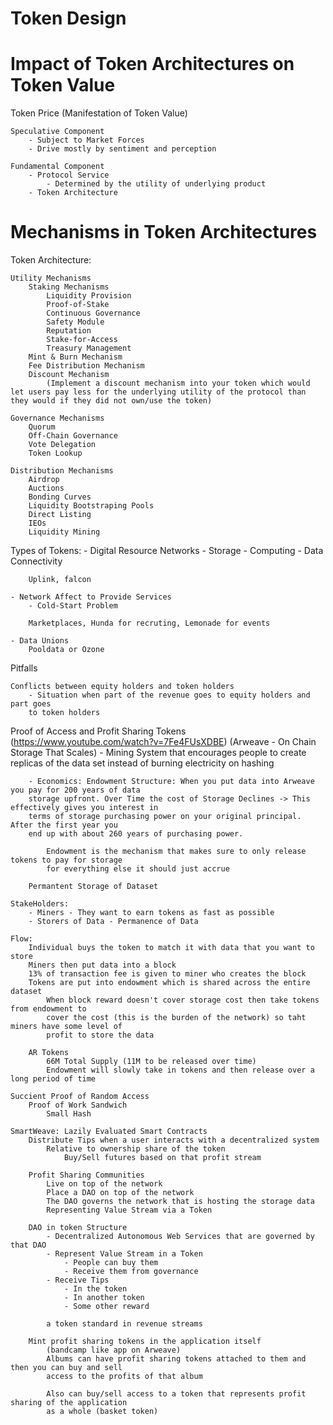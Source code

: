 # Token Design
#

# Impact of Token Architectures on Token Value

Token Price (Manifestation of Token Value)

    Speculative Component
        - Subject to Market Forces
        - Drive mostly by sentiment and perception
    
    Fundamental Component
        - Protocol Service
            - Determined by the utility of underlying product
        - Token Architecture


# Mechanisms in Token Architectures

Token Architecture:
    
    Utility Mechanisms
        Staking Mechanisms
            Liquidity Provision
            Proof-of-Stake
            Continuous Governance
            Safety Module
            Reputation
            Stake-for-Access
            Treasury Management
        Mint & Burn Mechanism
        Fee Distribution Mechanism
        Discount Mechanism 
            (Implement a discount mechanism into your token which would let users pay less for the underlying utility of the protocol than they would if they did not own/use the token)

    Governance Mechanisms
        Quorum
        Off-Chain Governance
        Vote Delegation
        Token Lookup

    Distribution Mechanisms
        Airdrop
        Auctions
        Bonding Curves
        Liquidity Bootstraping Pools
        Direct Listing
        IEOs
        Liquidity Mining


Types of Tokens:
    - Digital Resource Networks
        - Storage
        - Computing
        - Data Connectivity

        Uplink, falcon

    - Network Affect to Provide Services
        - Cold-Start Problem

        Marketplaces, Hunda for recruting, Lemonade for events

    - Data Unions
        Pooldata or Ozone

Pitfalls

    Conflicts between equity holders and token holders
        - Situation when part of the revenue goes to equity holders and part goes 
        to token holders


Proof of Access and Profit Sharing Tokens (https://www.youtube.com/watch?v=7Fe4FUsXDBE)
    (Arweave - On Chain Storage That Scales)
        - Mining System that encourages people to create replicas of the data set instead of 
        burning electricity on hashing

        - Economics: Endowment Structure: When you put data into Arweave you pay for 200 years of data
        storage upfront. Over Time the cost of Storage Declines -> This effectively gives you interest in
        terms of storage purchasing power on your original principal. After the first year you
        end up with about 260 years of purchasing power.

            Endowment is the mechanism that makes sure to only release tokens to pay for storage
            for everything else it should just accrue

        Permantent Storage of Dataset

    StakeHolders:
        - Miners - They want to earn tokens as fast as possible
        - Storers of Data - Permanence of Data
    
    Flow:
        Individual buys the token to match it with data that you want to store
        Miners then put data into a block
        13% of transaction fee is given to miner who creates the block
        Tokens are put into endowment which is shared across the entire dataset
            When block reward doesn't cover storage cost then take tokens from endowment to
            cover the cost (this is the burden of the network) so taht miners have some level of 
            profit to store the data

        AR Tokens
            66M Total Supply (11M to be released over time)
            Endowment will slowly take in tokens and then release over a long period of time

    Succient Proof of Random Access
        Proof of Work Sandwich
            Small Hash
    
    SmartWeave: Lazily Evaluated Smart Contracts
        Distribute Tips when a user interacts with a decentralized system
            Relative to ownership share of the token
                Buy/Sell futures based on that profit stream
        
        Profit Sharing Communities
            Live on top of the network
            Place a DAO on top of the network
            The DAO governs the network that is hosting the storage data
            Representing Value Stream via a Token

        DAO in token Structure
            - Decentralized Autonomous Web Services that are governed by that DAO
            - Represent Value Stream in a Token
                - People can buy them
                - Receive them from governance
            - Receive Tips
                - In the token
                - In another token
                - Some other reward

            a token standard in revenue streams

        Mint profit sharing tokens in the application itself
            (bandcamp like app on Arweave)
            Albums can have profit sharing tokens attached to them and then you can buy and sell
            access to the profits of that album
            
            Also can buy/sell access to a token that represents profit sharing of the application
            as a whole (basket token)

